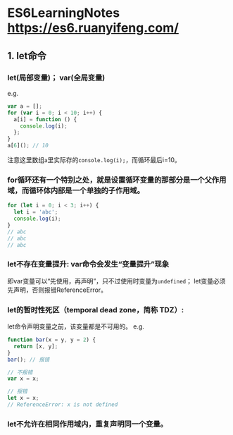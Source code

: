 # ES6LearningNotes https://es6.ruanyifeng.com/

## 1. let命令
### let(局部变量)； var(全局变量)
e.g. 
```javascript
var a = [];
for (var i = 0; i < 10; i++) {
  a[i] = function () {
    console.log(i);
  };
}
a[6](); // 10
```
注意这里数组`a`里实际存的`console.log(i);`，而循环最后i=10。
### for循环还有一个特别之处，就是设置循环变量的那部分是一个父作用域，而循环体内部是一个单独的子作用域。
```javascript
for (let i = 0; i < 3; i++) {
  let i = 'abc';
  console.log(i);
}
// abc
// abc
// abc
```
### let不存在变量提升: var命令会发生“变量提升”现象
即var变量可以“先使用，再声明”，只不过使用时变量为`undefined`；
let变量必须先声明，否则报错ReferenceError。
### let的暂时性死区（temporal dead zone，简称 TDZ）: 
let命令声明变量之前，该变量都是不可用的。
e.g.
```javascript
function bar(x = y, y = 2) {
  return [x, y];
}
bar(); // 报错

// 不报错
var x = x;

// 报错
let x = x;
// ReferenceError: x is not defined
```

### let不允许在相同作用域内，重复声明同一个变量。


 

